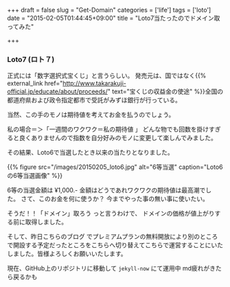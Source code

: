 +++
draft = false
slug = "Get-Domain"
categories = ['life']
tags = ['loto']
date = "2015-02-05T01:44:45+09:00"
title = "Loto7当たったのでドメイン取ってみた"

+++

### Loto7 (ロト７)
正式には「数字選択式宝くじ」と言うらしい。
発売元は、国ではなく{{% external_link href="http://www.takarakuji-official.jp/educate/about/proceeds/" text="宝くじの収益金の使途" %}}全国の都道府県および政令指定都市で受託がみずほ銀行が行っている。

当然、この手のモノは期待値を考えてお金を払うのでしょう。

私の場合＝＞「一週間のワクワク＝私の期待値 」
どんな物でも回数を掛けすぎると良くありませんので指数を自分好みのモノに変更して楽しんでみました。

<!--more-->

その結果、Loto6で当選したとき以来の当たりとなりました。

{{% figure src="/images/20150205_loto6.jpg" alt="6等当選" caption="Loto6の6等当選画像" %}}

6等の当選金額は ¥1,000.- 金額はどうであれワクワクの期待値は最高潮でした。
さて、このお金を何に使うか？
今までやった事の無い事に使いたい。

そうだ！！「ドメイン」取ろう
っと言うわけで、 ドメインの価格が値上がりする前に取得しました。

そして、昨日こちらのブログ でプレミアムプランの無料開放により別のところで開設する予定だったところをこちらへ切り替えてこちらで運営することにいたしました。皆様よろしくお願いいたします。

現在、GitHub上のリポジトリに移動して ``jekyll-now`` にて運用中
md疲れがきたら戻るかも
